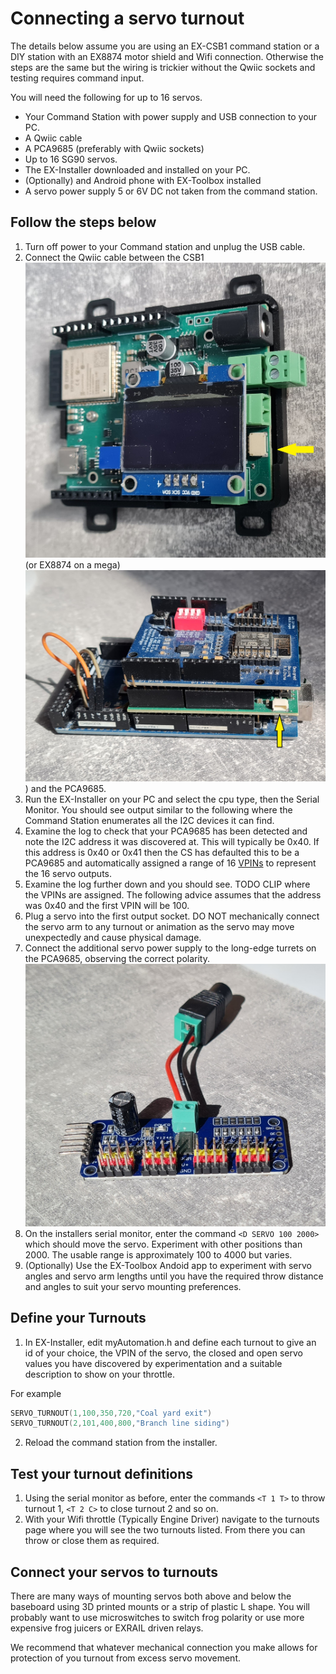 # Connecting a servo turnout

The details below assume you are using an EX-CSB1 command station or a DIY station with an EX8874 motor shield and Wifi connection. Otherwise the steps are the same but the wiring is trickier without the Qwiic sockets and testing requires command input.

You will need the following for up to 16 servos.

- Your Command Station with power supply and USB connection to your PC.
- A Qwiic cable
- A PCA9685 (preferably with Qwiic sockets)
- Up to 16 SG90 servos.
- The EX-Installer downloaded and installed on your PC.
- (Optionally) and Android phone with EX-Toolbox installed
- A servo power supply 5 or 6V DC not taken from the command station.

## Follow the steps below

1. Turn off power to your Command station and unplug the USB cable.
2. Connect the Qwiic cable between the CSB1 ![CSB1](/_static/images/ex-csb1/csb1qwiic.jpg) (or EX8874 on a mega) ![mega](/_static/images/mega/mega-EX8874.jpg)) and the PCA9685. 
3. Run the EX-Installer on your PC and select the cpu type, then the Serial Monitor. You should see output similar to the following where the Command Station enumerates all the I2C devices it can find.
4. Examine the log to check that your PCA9685 has been detected and note the I2C address it was discovered at. This will typically be 0x40. If this address is 0x40 or 0x41 then the CS has defaulted this to be a PCA9685 and automatically assigned a range of 16 [VPINs](?VPIN) to represent the 16 servo outputs.
5. Examine the log further down and you should see. TODO CLIP where the VPINs are assigned. The following advice assumes that the address was 0x40 and the first VPIN will be 100.
6. Plug a servo into the first output socket. DO NOT mechanically connect the servo arm to any turnout or animation as the servo may move unexpectedly and cause physical damage.
7. Connect the additional servo power supply to the long-edge turrets on the PCA9685, observing the correct polarity. ![PCA9685](/_static/images/i2c-devices/PCA9685.jpg)
8. On the installers serial monitor, enter the command ```<D SERVO 100 2000>``` which should move the servo. Experiment with other positions than 2000. The usable range is approximately 100 to 4000 but varies.  
9. (Optionally) Use the EX-Toolbox Andoid app to experiment with servo angles and servo arm lengths until you have the required throw distance and angles to suit your servo mounting preferences.

## Define your Turnouts

1. In EX-Installer, edit myAutomation.h and define each turnout to give an id of your choice, the VPIN of the servo, the closed and open servo values you have discovered by experimentation and a suitable description to show on your throttle.

 For example

 ```cpp
 SERVO_TURNOUT(1,100,350,720,"Coal yard exit")
 SERVO_TURNOUT(2,101,400,800,"Branch line siding")
 ```

2. Reload the command station from the installer.

## Test your turnout definitions

1. Using the serial monitor as before, enter the commands ```<T 1 T>``` to throw turnout 1, ```<T 2 C>``` to close turnout 2 and so on.
2. With your Wifi throttle (Typically Engine Driver) navigate to the turnouts page where you will see the two turnouts listed. From there you can throw or close them as required.

## Connect your servos to turnouts

There are many ways of mounting servos both above and below the baseboard using 3D printed mounts or a strip of plastic L shape. You will probably want to use microswitches to switch frog polarity or use more expensive frog juicers or EXRAIL driven relays.

We recommend that whatever mechanical connection you make allows for protection of you turnout from excess servo movement.
